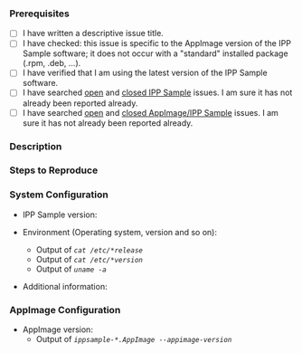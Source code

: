 ### Prerequisites

<!-- The more checkmarks you can set below, the higher is the probability that your issue is processed soon: -->

- [ ] I have written a descriptive issue title.
- [ ] I have checked: this issue is specific to the AppImage version of the IPP Sample software; it does not occur with a "standard" installed package (.rpm, .deb, ...).
- [ ] I have verified that I am using the latest version of the IPP Sample software.
- [ ] I have searched [open](https://github.com/istopwg/ippsample/issues) and [closed IPP Sample](https://github.com/istopwg/ippsample/issues?q=is%3Aissue+is%3Aclosed) issues. I am sure it has not already been reported already.
- [ ] I have searched [open](https://github.com/KurtPfeifle/ippsample/issues) and [closed AppImage/IPP Sample](https://github.com/KurtPfeifle/ippsample/issues?q=is%3Aissue+is%3Aclosed) issues. I am sure it has not already been reported already.

### Description
<!-- A description of the bug or feature -->

### Steps to Reproduce
<!-- List of steps, sample code, failing test or link to a project that reproduces the behavior.
     Make sure you place a stack trace inside a code (```) block to avoid linking unrelated issues -->

### System Configuration
<!-- Tell us about the environment where you are experiencing the bug -->

- IPP Sample version:

- Environment (Operating system, version and so on):
    + Output of *`cat /etc/*release`*
    + Output of *`cat /etc/*version`*
    + Output of *`uname -a`*

- Additional information:

### AppImage Configuration

- AppImage version:
    + Output of *`ippsample-*.AppImage --appimage-version`*

<!-- Thanks for reporting the issue to ippsample/AppImage! -->


